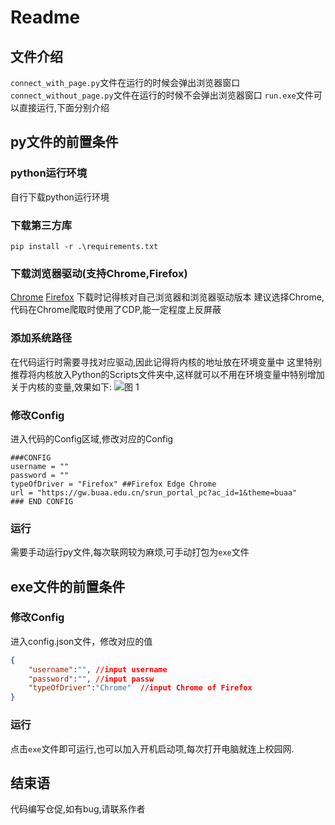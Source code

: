 ﻿# Readme
## 文件介绍
`connect_with_page.py`文件在运行的时候会弹出浏览器窗口</br>
`connect_without_page.py`文件在运行的时候不会弹出浏览器窗口
`run.exe`文件可以直接运行,下面分别介绍

## py文件的前置条件
### python运行环境
自行下载python运行环境
### 下载第三方库

```
pip install -r .\requirements.txt
```

### 下载浏览器驱动(支持Chrome,Firefox)
[Chrome](http://chromedriver.storage.googleapis.com/index.html)
[Firefox](https://github.com/mozilla/geckodriver/releases)
下载时记得核对自己浏览器和浏览器驱动版本
建议选择Chrome,代码在Chrome爬取时使用了CDP,能一定程度上反屏蔽

### 添加系统路径
在代码运行时需要寻找对应驱动,因此记得将内核的地址放在环境变量中
这里特别推荐将内核放入Python的Scripts文件夹中,这样就可以不用在环境变量中特别增加关于内核的变量,效果如下:
![图 1](../images/f219870bcdc39f63b8922ab54183bb61f33b092ad463181ccaf1157c589fb19c.png)  

### 修改Config
进入代码的Config区域,修改对应的Config
```
###CONFIG
username = ""
password = ""
typeOfDriver = "Firefox" ##Firefox Edge Chrome
url = "https://gw.buaa.edu.cn/srun_portal_pc?ac_id=1&theme=buaa"
### END CONFIG
```
### 运行
需要手动运行py文件,每次联网较为麻烦,可手动打包为`exe`文件

## exe文件的前置条件
### 修改Config
进入config.json文件，修改对应的值
```json
{
    "username":"", //input username
    "password":"", //input passw
    "typeOfDriver":"Chrome"  //input Chrome of Firefox
}
```
### 运行
点击`exe`文件即可运行,也可以加入开机启动项,每次打开电脑就连上校园网.

## 结束语
代码编写仓促,如有bug,请联系作者